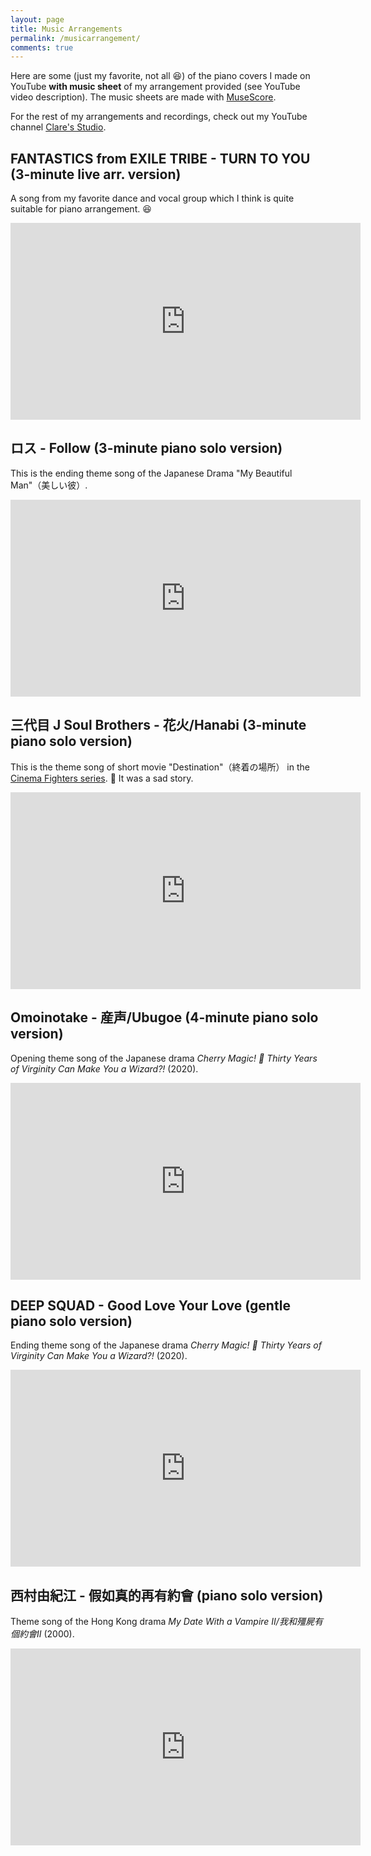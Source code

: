 ```yaml
---
layout: page
title: Music Arrangements
permalink: /musicarrangement/
comments: true
---
```


Here are some (just my favorite, not all 😆) of the piano covers I made on YouTube **with music sheet** of my arrangement provided (see YouTube video description). The music sheets are made with [MuseScore](https://musescore.org/en).

For the rest of my arrangements and recordings, check out my YouTube channel [Clare's Studio](https://www.youtube.com/c/ClaresStudio).

## FANTASTICS from EXILE TRIBE - TURN TO YOU (3-minute live arr. version)

A song from my favorite dance and vocal group which I think is quite suitable for piano arrangement. 😆

<iframe width="560" height="315" src="https://www.youtube.com/embed/WA1J9-b17kU" title="YouTube video player" frameborder="0" allow="accelerometer; autoplay; clipboard-write; encrypted-media; gyroscope; picture-in-picture" allowfullscreen></iframe>

## ロス - Follow (3-minute piano solo version)

This is the ending theme song of the Japanese Drama "My Beautiful Man"（美しい彼）.

<iframe width="560" height="315" src="https://www.youtube.com/embed/Oa4vu3I1sX0" title="YouTube video player" frameborder="0" allow="accelerometer; autoplay; clipboard-write; encrypted-media; gyroscope; picture-in-picture" allowfullscreen></iframe>

## 三代目 J Soul Brothers - 花火/Hanabi (3-minute piano solo version)

This is the theme song of short movie "Destination"（終着の場所） in the [Cinema Fighters series](https://www.shortshorts.org/2017/en/program/fighters.html). 🥺 It was a sad story.

<iframe width="560" height="315" src="https://www.youtube.com/embed/_FA8jmBLJMU" frameborder="0" allow="accelerometer; autoplay; clipboard-write; encrypted-media; gyroscope; picture-in-picture" allowfullscreen></iframe>

## Omoinotake - 産声/Ubugoe (4-minute piano solo version)

Opening theme song of the Japanese drama *Cherry Magic! 🍒 Thirty Years of Virginity Can Make You a Wizard?!* (2020).

<iframe width="560" height="315" src="https://www.youtube.com/embed/vIaSAICwSWo" frameborder="0" allow="accelerometer; autoplay; clipboard-write; encrypted-media; gyroscope; picture-in-picture" allowfullscreen></iframe>

## DEEP SQUAD - Good Love Your Love (gentle piano solo version)

Ending theme song of the Japanese drama *Cherry Magic! 🍒 Thirty Years of Virginity Can Make You a Wizard?!* (2020).

<iframe width="560" height="315" src="https://www.youtube.com/embed/XPNypnPTMYA" frameborder="0" allow="accelerometer; autoplay; clipboard-write; encrypted-media; gyroscope; picture-in-picture" allowfullscreen></iframe>

## 西村由紀江 - 假如真的再有約會 (piano solo version)

Theme song of the Hong Kong drama *My Date With a Vampire II/我和殭屍有個約會II* (2000).

<iframe width="560" height="315" src="https://www.youtube.com/embed/Ck4ezT2edTY" frameborder="0" allow="accelerometer; autoplay; clipboard-write; encrypted-media; gyroscope; picture-in-picture" allowfullscreen></iframe>